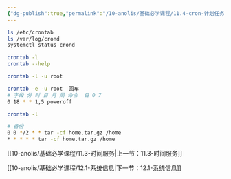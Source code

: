```yaml
---
{"dg-publish":true,"permalink":"/10-anolis/基础必学课程/11.4-cron-计划任务/","dgPassFrontmatter":true}
---
```



```bash
ls /etc/crontab
ls /var/log/crond
systemctl status crond

crontab -l
crontab --help

crontab -l -u root

crontab -e -u root  回车
# 字段 分 时 日 月 周 命令  日 0 7 
0 18 * * 1,5 poweroff

crontab -l

# 备份
0 0 */2 * * tar -cf home.tar.gz /home
* * * * * tar -cf home.tar.gz /home

```



[[10-anolis/基础必学课程/11.3-时间服务\|上一节：11.3-时间服务]]

[[10-anolis/基础必学课程/12.1-系统信息\|下一节：12.1-系统信息]]